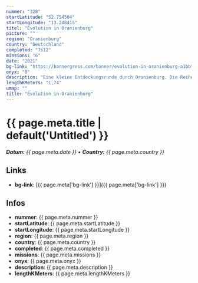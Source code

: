 ```yaml
---
nummer: "328"
startLatitude: "52.754504"
startLongitude: "13.248415"
titel: "Evolution in Oranienburg"
picture: ""
region: "Oranienburg"
country: "Deutschland"
completed: "7512"
missions: "6"
date: "2021"
bg-link: "https://bannergress.com/banner/evolution-in-oranienburg-a1bb"
onyx: "0"
description: "Eine kleine Entdeckungsrunde durch Oranienburg. Die Reihe startet am Bahnhof und führt dich zum Schlosspark der Stadt"
lengthKMeters: "1,74"
umap: ""
title: "Evolution in Oranienburg"
---
```

# {{ page.meta.title | default('Untitled') }}

_**Datum:** {{ page.meta.date }} • **Country:** {{ page.meta.country }}_

## Links
- **bg-link**: [{{ page.meta['bg-link'] }}]({{ page.meta['bg-link'] }})

## Infos
- **nummer**: {{ page.meta.nummer }}
- **startLatitude**: {{ page.meta.startLatitude }}
- **startLongitude**: {{ page.meta.startLongitude }}
- **region**: {{ page.meta.region }}
- **country**: {{ page.meta.country }}
- **completed**: {{ page.meta.completed }}
- **missions**: {{ page.meta.missions }}
- **onyx**: {{ page.meta.onyx }}
- **description**: {{ page.meta.description }}
- **lengthKMeters**: {{ page.meta.lengthKMeters }}
